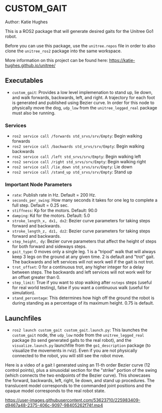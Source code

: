 # CUSTOM_GAIT
Author: Katie Hughes

This is a ROS2 package that will generate desired gaits for the Unitree Go1 robot.

Before you can use this package, use the `unitree.repos` file in order to also clone the `unitree_ros2` package into the same workspace.

More information on this project can be found here: https://katie-hughes.github.io/unitree/

## Executables
* `custom_gait`: Provides a low level implemenation to stand up, lie down, and walk forwards, backwards, left, and right. A trajectory for each foot is generated and published using Bezier curve. In order for this node to physically move the dog, `udp_low` from the `unitree_legged_real` package must also be running.
### Services
* `ros2 service call /forwards std_srvs/srv/Empty`: Begin walking forwards
* `ros2 service call /backwards std_srvs/srv/Empty`: Begin walking backwards
* `ros2 service call /left std_srvs/srv/Empty`: Begin walking left
* `ros2 service call /right std_srvs/srv/Empty`: Begin walking right
* `ros2 service call /lie_down std_srvs/srv/Empty`: Lie down
* `ros2 service call /stand_up std_srvs/srv/Empty`: Stand up
### Important Node Parameters
  * `rate`: Publish rate in Hz. Default = 200 Hz.
  * `seconds_per_swing`: How many seconds it takes for one leg to complete a full step. Default = 0.25 sec.
  * `stiffness`: Kp for the motors. Default: 90.0
  * `damping`: Kd for the motors. Default: 5.0
  * `stroke_length_x, dx1, dx2`: Bezier curve parameters for taking steps forward and backwards.
  * `stroke_length_z, dz1, dz2`: Bezier curve parameters for taking steps forward and backwards.
  * `step_height, dy`: Bezier curve parameters that affect the height of steps for both forward and sideways steps.
  * `gait_type`: 0 moves only a single leg. 1 is a "tripod" walk that will always keep 3 legs on the ground at any given time. 2 is default and "trot" gait. The backwards and left services will not work well if the gait is not trot. 
  * `trot_offset`: 0 for a continuous trot, any higher integer for a delay between steps. The backwards and left services will not work well for an offset greater than 0.
  * `step_limit`: True if you want to stop walking after `nsteps` steps (useful for real world testing), false if you want a continuous walk (useful for simulation).
  * `stand_percentage`: This determines how high off the ground the robot is during standing as a percentage of its maximum height. 0.75 is default. 

## Launchfiles
* `ros2 launch custom_gait custom_gait.launch.py`: This launches the `custom_gait` node, the `udp_low` node from the `unitree_legged_real` package (to send generated gaits to the real robot), and the `visualize.launch.py` launchfile from the `go1_description` package (to visualize the movements in rviz). Even if you are not physically connected to the robot, you will still see the robot move.


Here is a video of a gait I generated using an 11-th order Bezier curve (12 control points), plus a sinusoidal section for the "strike" portion of the swing (which connects the two endpoints of the Bezier curve). This showcases the forward, backwards, left, right, lie down, and stand up procedures. The translucent model corresponds to the commanded joint positions and the opaque model corresponds to the real robot state. 


https://user-images.githubusercontent.com/53623710/225983409-d9467a48-2375-406c-9097-98405262f74f.mp4
